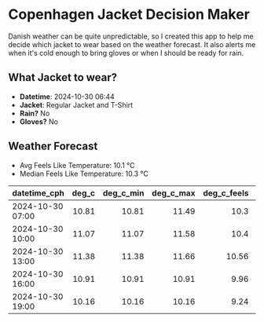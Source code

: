 
# Copenhagen Jacket Decision Maker

Danish weather can be quite unpredictable, so I created this app to help me decide which jacket to wear based on the weather forecast. 
It also alerts me when it's cold enough to bring gloves or when I should be ready for rain.

## What Jacket to wear?

- **Datetime**: 2024-10-30 06:44
- **Jacket**: Regular Jacket and T-Shirt
- **Rain?** No
- **Gloves?** No

## Weather Forecast
- Avg Feels Like Temperature: 10.1 °C
- Median Feels Like Temperature: 10.3 °C

| datetime_cph     |   deg_c |   deg_c_min |   deg_c_max |   deg_c_feels | weather   | wind   | rain   |
|:-----------------|--------:|------------:|------------:|--------------:|:----------|:-------|:-------|
| 2024-10-30 07:00 |   10.81 |       10.81 |       11.49 |         10.3  | Clouds    | High   | None   |
| 2024-10-30 10:00 |   11.07 |       11.07 |       11.58 |         10.4  | Clouds    | High   | None   |
| 2024-10-30 13:00 |   11.38 |       11.38 |       11.66 |         10.56 | Clouds    | High   | None   |
| 2024-10-30 16:00 |   10.91 |       10.91 |       10.91 |          9.96 | Clouds    | High   | None   |
| 2024-10-30 19:00 |   10.16 |       10.16 |       10.16 |          9.24 | Clouds    | High   | None   |
        